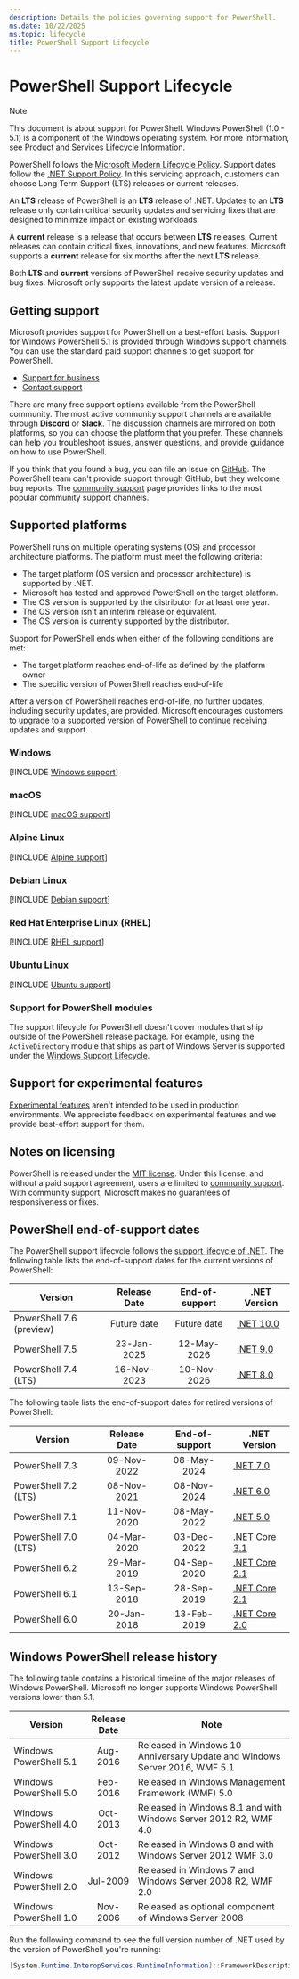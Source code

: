 ```yaml
---
description: Details the policies governing support for PowerShell.
ms.date: 10/22/2025
ms.topic: lifecycle
title: PowerShell Support Lifecycle
---
```

# PowerShell Support Lifecycle

> [!NOTE]
> This document is about support for PowerShell. Windows PowerShell (1.0 - 5.1) is a component of
> the Windows operating system. For more information, see
> [Product and Services Lifecycle Information][03].

PowerShell follows the [Microsoft Modern Lifecycle Policy][02]. Support dates follow the
[.NET Support Policy][06]. In this servicing approach, customers can choose Long Term Support (LTS)
releases or current releases.

An **LTS** release of PowerShell is an **LTS** release of .NET. Updates to an **LTS**
release only contain critical security updates and servicing fixes that are designed to minimize
impact on existing workloads.

A **current** release is a release that occurs between **LTS** releases. Current releases can
contain critical fixes, innovations, and new features. Microsoft supports a **current** release for
six months after the next **LTS** release.

Both **LTS** and **current** versions of PowerShell receive security updates and bug fixes.
Microsoft only supports the latest update version of a release.

## Getting support

Microsoft provides support for PowerShell on a best-effort basis. Support for Windows PowerShell 5.1
is provided through Windows support channels. You can use the standard paid support channels to get
support for PowerShell.

- [Support for business][18]
- [Contact support][17]

There are many free support options available from the PowerShell community. The most active
community support channels are available through **Discord** or **Slack**. The discussion channels
are mirrored on both platforms, so you can choose the platform that you prefer. These channels can
help you troubleshoot issues, answer questions, and provide guidance on how to use PowerShell.

If you think that you found a bug, you can file an issue on [GitHub][16]. The PowerShell team can't
provide support through GitHub, but they welcome bug reports. The [community support][04] page
provides links to the most popular community support channels.

## Supported platforms

PowerShell runs on multiple operating systems (OS) and processor architecture platforms. The
platform must meet the following criteria:

- The target platform (OS version and processor architecture) is supported by .NET.
- Microsoft has tested and approved PowerShell on the target platform.
- The OS version is supported by the distributor for at least one year.
- The OS version isn't an interim release or equivalent.
- The OS version is currently supported by the distributor.

Support for PowerShell ends when either of the following conditions are met:

- The target platform reaches end-of-life as defined by the platform owner
- The specific version of PowerShell reaches end-of-life

After a version of PowerShell reaches end-of-life, no further updates, including security updates,
are provided. Microsoft encourages customers to upgrade to a supported version of PowerShell to
continue receiving updates and support.

### Windows

[!INCLUDE [Windows support](../../includes/windows-support.md)]

### macOS

[!INCLUDE [macOS support](../../includes/macos-support.md)]

### Alpine Linux

[!INCLUDE [Alpine support](../../includes/alpine-support.md)]

### Debian Linux

[!INCLUDE [Debian support](../../includes/debian-support.md)]

### Red Hat Enterprise Linux (RHEL)

[!INCLUDE [RHEL support](../../includes/rhel-support.md)]

### Ubuntu Linux

[!INCLUDE [Ubuntu support](../../includes/ubuntu-support.md)]

### Support for PowerShell modules

The support lifecycle for PowerShell doesn't cover modules that ship outside of the PowerShell
release package. For example, using the `ActiveDirectory` module that ships as part of Windows
Server is supported under the [Windows Support Lifecycle][01].

## Support for experimental features

[Experimental features][05] aren't intended to be used in production environments. We appreciate
feedback on experimental features and we provide best-effort support for them.

## Notes on licensing

PowerShell is released under the [MIT license][15]. Under this license, and without a paid support
agreement, users are limited to [community support][04]. With community support, Microsoft makes no
guarantees of responsiveness or fixes.

## PowerShell end-of-support dates

The PowerShell support lifecycle follows the [support lifecycle of .NET][06]. The following table
lists the end-of-support dates for the current versions of PowerShell:

|         Version          | Release Date | End-of-support |  .NET Version   |
| ------------------------ | :----------: | :------------: | --------------- |
| PowerShell 7.6 (preview) | Future date  |  Future date   | [.NET 10.0][19] |
| PowerShell 7.5           | 23-Jan-2025  |  12-May-2026   | [.NET 9.0][14]  |
| PowerShell 7.4 (LTS)     | 16-Nov-2023  |  10-Nov-2026   | [.NET 8.0][13]  |

The following table lists the end-of-support dates for retired versions of PowerShell:

|       Version        | Release Date | End-of-support |    .NET Version     |
| -------------------- | :----------: | :------------: | ------------------- |
| PowerShell 7.3       | 09-Nov-2022  |  08-May-2024   | [.NET 7.0][12]      |
| PowerShell 7.2 (LTS) | 08-Nov-2021  |  08-Nov-2024   | [.NET 6.0][11]      |
| PowerShell 7.1       | 11-Nov-2020  |  08-May-2022   | [.NET 5.0][10]      |
| PowerShell 7.0 (LTS) | 04-Mar-2020  |  03-Dec-2022   | [.NET Core 3.1][09] |
| PowerShell 6.2       | 29-Mar-2019  |  04-Sep-2020   | [.NET Core 2.1][08] |
| PowerShell 6.1       | 13-Sep-2018  |  28-Sep-2019   | [.NET Core 2.1][08] |
| PowerShell 6.0       | 20-Jan-2018  |  13-Feb-2019   | [.NET Core 2.0][07] |

## Windows PowerShell release history

The following table contains a historical timeline of the major releases of Windows PowerShell.
Microsoft no longer supports Windows PowerShell versions lower than 5.1.

|         Version          | Release Date |                                    Note                                    |
| ------------------------ | :----------: | -------------------------------------------------------------------------- |
| Windows PowerShell 5.1   |   Aug-2016   | Released in Windows 10 Anniversary Update and Windows Server 2016, WMF 5.1 |
| Windows PowerShell 5.0   |   Feb-2016   | Released in Windows Management Framework (WMF) 5.0                         |
| Windows PowerShell 4.0   |   Oct-2013   | Released in Windows 8.1 and with Windows Server 2012 R2, WMF 4.0           |
| Windows PowerShell 3.0   |   Oct-2012   | Released in Windows 8 and with Windows Server 2012 WMF 3.0                 |
| Windows PowerShell 2.0   |   Jul-2009   | Released in Windows 7 and Windows Server 2008 R2, WMF 2.0                  |
| Windows PowerShell 1.0   |   Nov-2006   | Released as optional component of Windows Server 2008                      |

Run the following command to see the full version number of .NET used by the version of PowerShell
you're running:

```powershell
[System.Runtime.InteropServices.RuntimeInformation]::FrameworkDescription
```

<!-- link references -->
[01]: /lifecycle/faq/windows
[02]: /lifecycle/policies/modern
[03]: /lifecycle/products/
[04]: /powershell/scripting/community/community-support
[05]: /powershell/scripting/learn/experimental-features
[06]: https://dotnet.microsoft.com/platform/support/policy/dotnet-core
[07]: https://github.com/dotnet/core/blob/main/release-notes/2.0/2.0-supported-os.md
[08]: https://github.com/dotnet/core/blob/main/release-notes/2.1/2.1-supported-os.md
[09]: https://github.com/dotnet/core/blob/main/release-notes/3.1/3.1-supported-os.md
[10]: https://github.com/dotnet/core/blob/main/release-notes/5.0/5.0-supported-os.md
[11]: https://github.com/dotnet/core/blob/main/release-notes/6.0/supported-os.md
[12]: https://github.com/dotnet/core/blob/main/release-notes/7.0/supported-os.md
[13]: https://github.com/dotnet/core/blob/main/release-notes/8.0/supported-os.md
[14]: https://github.com/dotnet/core/blob/main/release-notes/9.0/supported-os.md
[15]: https://github.com/PowerShell/PowerShell/blob/master/LICENSE.txt
[16]: https://github.com/PowerShell/PowerShell/issues/new/choose
[17]: https://support.microsoft.com/contactus
[18]: https://support.serviceshub.microsoft.com/
[19]: https://github.com/dotnet/core/blob/main/release-notes/10.0/supported-os.md
